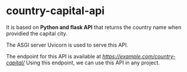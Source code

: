 
country-capital-api
===================

It is based on **Python and flask API** that returns the country name when providied the capital city.

The ASGI server Uvicorn is used to serve this API.

The endpoint for this API is available at *https://example.com/country-capital/<query-params>*
Using this endpoint, we can use this API in any project.

